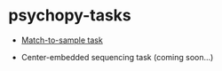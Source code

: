 # psychopy-tasks

 - [Match-to-sample task](https://github.com/HadeidM/psychopy-tasks/tree/main/match-to-sample)

 - Center-embedded sequencing task (coming soon...)
